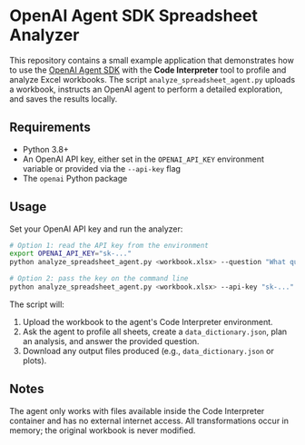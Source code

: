 # OpenAI Agent SDK Spreadsheet Analyzer

This repository contains a small example application that demonstrates how to
use the [OpenAI Agent SDK](https://github.com/openai) with the **Code
Interpreter** tool to profile and analyze Excel workbooks.  The script
`analyze_spreadsheet_agent.py` uploads a workbook, instructs an OpenAI agent to
perform a detailed exploration, and saves the results locally.

## Requirements

* Python 3.8+
* An OpenAI API key, either set in the `OPENAI_API_KEY` environment variable or
  provided via the `--api-key` flag
* The `openai` Python package

## Usage

Set your OpenAI API key and run the analyzer:

```bash
# Option 1: read the API key from the environment
export OPENAI_API_KEY="sk-..."
python analyze_spreadsheet_agent.py <workbook.xlsx> --question "What questions should be answered?"

# Option 2: pass the key on the command line
python analyze_spreadsheet_agent.py <workbook.xlsx> --api-key "sk-..." --question "What questions should be answered?"
```

The script will:

1. Upload the workbook to the agent's Code Interpreter environment.
2. Ask the agent to profile all sheets, create a `data_dictionary.json`, plan an
   analysis, and answer the provided question.
3. Download any output files produced (e.g., `data_dictionary.json` or plots).

## Notes

The agent only works with files available inside the Code Interpreter container
and has no external internet access.  All transformations occur in memory; the
original workbook is never modified.

